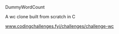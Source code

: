 DummyWordCount

A wc clone built from scratch in C

www.codingchallenges.fyi/challenges/challenge-wc

